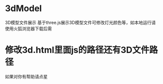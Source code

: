 # 3dModel
3D模型文件展示
基于three.js展示3D模型文件可修改灯光颜色等，如本地运行请使用火狐浏览器下载后需 
# 修改3d.html里面js的路径还有3D文件路径
如果对你有帮助请点星
